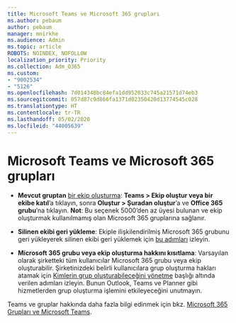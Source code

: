 ```yaml
---
title: Microsoft Teams ve Microsoft 365 grupları
ms.author: pebaum
author: pebaum
manager: mnirkhe
ms.audience: Admin
ms.topic: article
ROBOTS: NOINDEX, NOFOLLOW
localization_priority: Priority
ms.collection: Adm_O365
ms.custom:
- "9002534"
- "5126"
ms.openlocfilehash: 7d014348bc84efa1dd952033c745a21571d74eb3
ms.sourcegitcommit: 057d87c9d866fa1371d02350420d13774545c028
ms.translationtype: HT
ms.contentlocale: tr-TR
ms.lasthandoff: 05/02/2020
ms.locfileid: "44005639"
---
```

# <a name="microsoft-teams-and-microsoft-365-groups"></a>Microsoft Teams ve Microsoft 365 grupları

- **Mevcut gruptan** [bir ekip oluşturma](https://support.microsoft.com/tr-TR/office/create-a-team-from-an-existing-group-24ec428e-40d7-4a1a-ab87-29be7d145865): **Teams > Ekip oluştur veya bir ekibe katıl**’a tıklayın, sonra **Oluştur > Şuradan oluştur**’a ve **Office 365 grubu**’na tıklayın. **Not**: Bu seçenek 5000’den az üyesi bulunan ve ekip oluşturmak kullanılmamış olan Microsoft 365 gruplarına sağlanır.

- **Silinen ekibi geri yükleme**: Ekiple ilişkilendirilmiş Microsoft 365 grubunu geri yükleyerek silinen ekibi geri yüklemek için [bu adımları](https://docs.microsoft.com/microsoftteams/archive-or-delete-a-team#restore-a-deleted-team) izleyin.

- **Microsoft 365 grubu veya ekip oluşturma hakkını kısıtlama**: Varsayılan olarak şirketteki tüm kullanıcılar Microsoft 365 grubu veya ekip oluşturabilir.  Şirketinizdeki belirli kullanıcılara grup oluşturma hakları atamak için [Kimlerin grup oluşturabileceğini yönetme](https://support.office.com/article/Manage-who-can-create-Office-365-Groups-4c46c8cb-17d0-44b5-9776-005fced8e618) başlığı altında verilen adımları izleyin. Bunun Outlook, Teams ve Planner gibi hizmetlerden grup oluşturma işlemini etkileyeceğini unutmayın.

Teams ve gruplar hakkında daha fazla bilgi edinmek için bkz. [Microsoft 365 Grupları ve Microsoft Teams](https://docs.microsoft.com/microsoftteams/office-365-groups).
